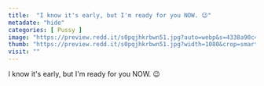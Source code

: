 ```yaml
---
title:  "I know it's early, but I'm ready for you NOW. 😉"
metadate: "hide"
categories: [ Pussy ]
image: "https://preview.redd.it/s0pqjhkrbwn51.jpg?auto=webp&s=4338a90c4266cdd7da8142597a1c6a00c7afd05d"
thumb: "https://preview.redd.it/s0pqjhkrbwn51.jpg?width=1080&crop=smart&auto=webp&s=25a4b2250d20328032066b88a3110d12a3a73687"
visit: ""
---
```

I know it's early, but I'm ready for you NOW. 😉
